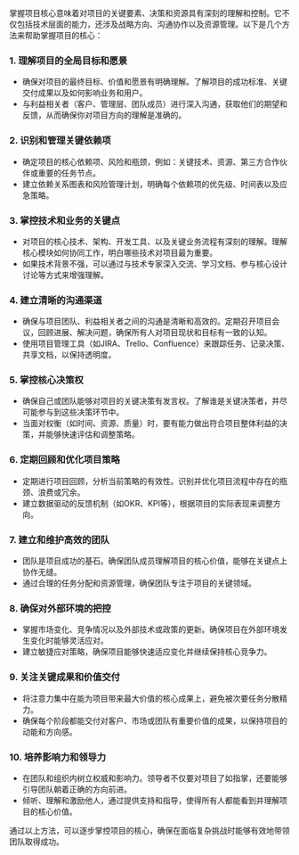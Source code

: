 掌握项目核心意味着对项目的关键要素、决策和资源具有深刻的理解和控制。它不仅包括技术层面的能力，还涉及战略方向、沟通协作以及资源管理。以下是几个方法来帮助掌握项目的核心：

### 1. **理解项目的全局目标和愿景**
   - 确保对项目的最终目标、价值和愿景有明确理解。了解项目的成功标准、关键交付成果以及如何影响业务和用户。
   - 与利益相关者（客户、管理层、团队成员）进行深入沟通，获取他们的期望和反馈，从而确保你对项目方向的理解是准确的。

### 2. **识别和管理关键依赖项**
   - 确定项目的核心依赖项、风险和瓶颈，例如：关键技术、资源、第三方合作伙伴或重要的任务节点。
   - 建立依赖关系图表和风险管理计划，明确每个依赖项的优先级、时间表以及应急策略。

### 3. **掌控技术和业务的关键点**
   - 对项目的核心技术、架构、开发工具、以及关键业务流程有深刻的理解。理解核心模块如何协同工作，明白哪些技术对项目最为重要。
   - 如果技术背景不强，可以通过与技术专家深入交流、学习文档、参与核心设计讨论等方式来增强理解。

### 4. **建立清晰的沟通渠道**
   - 确保与项目团队、利益相关者之间的沟通是清晰和高效的。定期召开项目会议，回顾进展、解决问题，确保所有人对项目现状和目标有一致的认知。
   - 使用项目管理工具（如JIRA、Trello、Confluence）来跟踪任务、记录决策、共享文档，以保持透明度。

### 5. **掌控核心决策权**
   - 确保自己或团队能够对项目的关键决策有发言权。了解谁是关键决策者，并尽可能参与到这些决策环节中。
   - 当面对权衡（如时间、资源、质量）时，要有能力做出符合项目整体利益的决策，并能够快速评估和调整策略。

### 6. **定期回顾和优化项目策略**
   - 定期进行项目回顾，分析当前策略的有效性。识别并优化项目流程中存在的瓶颈、浪费或冗余。
   - 建立数据驱动的反馈机制（如OKR、KPI等），根据项目的实际表现来调整方向。

### 7. **建立和维护高效的团队**
   - 团队是项目成功的基石。确保团队成员理解项目的核心价值，能够在关键点上协作无缝。
   - 通过合理的任务分配和资源管理，确保团队专注于项目的关键领域。

### 8. **确保对外部环境的把控**
   - 掌握市场变化、竞争情况以及外部技术或政策的更新。确保项目在外部环境发生变化时能够灵活应对。
   - 建立敏捷应对策略，确保项目能够快速适应变化并继续保持核心竞争力。

### 9. **关注关键成果和价值交付**
   - 将注意力集中在能为项目带来最大价值的核心成果上，避免被次要任务分散精力。
   - 确保每个阶段都能交付对客户、市场或团队有重要价值的成果，以保持项目的动能和方向感。

### 10. **培养影响力和领导力**
   - 在团队和组织内树立权威和影响力。领导者不仅要对项目了如指掌，还要能够引导团队朝着正确的方向前进。
   - 倾听、理解和激励他人，通过提供支持和指导，使得所有人都能看到并理解项目的核心价值。

通过以上方法，可以逐步掌控项目的核心，确保在面临复杂挑战时能够有效地带领团队取得成功。
